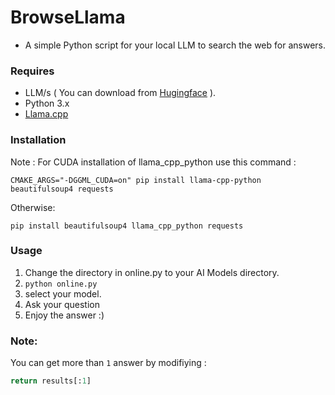 # BrowseLlama
- A simple Python script for your local LLM to search the web for answers.
### Requires
- LLM/s ( You can download from [Hugingface](https://huggingface.co/models) ).
- Python 3.x
- [Llama.cpp](https://github.com/ggml-org/llama.cpp)
### Installation
Note : For CUDA installation of llama_cpp_python use this command :
```
CMAKE_ARGS="-DGGML_CUDA=on" pip install llama-cpp-python beautifulsoup4 requests
```
Otherwise:
```
pip install beautifulsoup4 llama_cpp_python requests
```
### Usage
1. Change the directory in online.py to your AI Models directory.
2. ```python online.py```
3. select your model.
4. Ask your question
5. Enjoy the answer :)

### Note:
You can get more than ```1``` answer by modifiying :
``` python
return results[:1]
```
